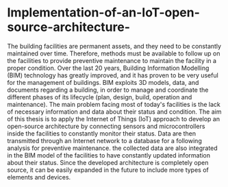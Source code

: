 # Implementation-of-an-IoT-open-source-architecture-
The building facilities are permanent assets, and they need to be constantly maintained over time. Therefore, methods must be available to follow up on the facilities to provide preventive maintenance to maintain the facility in a proper condition. Over the last 20 years, Building Information Modelling (BIM) technology has greatly improved, and it has proven to be very useful for the management of buildings. BIM exploits 3D models, data, and documents regarding a building, in order to manage and coordinate the different phases of its lifecycle (plan, design, build, operation and maintenance). The main problem facing most of today's facilities is the lack of necessary information and data about their status and condition.  The aim of this thesis is to apply the Internet of Things (IoT) approach to develop an open-source architecture by connecting sensors and microcontrollers inside the facilities to constantly monitor their status. Data are then transmitted through an Internet network to a database for a following analysis for preventive maintenance. the collected data are also integrated in the BIM model of the facilities to have constantly updated information about their status. Since the developed architecture is completely open source, it can be easily expanded in the future to include more types of elements and devices.

